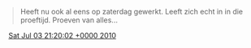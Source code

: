 > Heeft nu ook al eens op zaterdag gewerkt\. Leeft zich echt in in die proeftijd\. Proeven van alles\.\.\.

<img src="../../media/tweet.ico" width="12" /> [Sat Jul 03 21:20:02 +0000 2010](https://twitter.com/DromerDenker/status/17677651718)